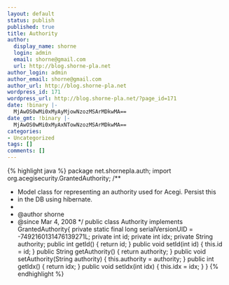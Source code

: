 ```yaml
---
layout: default
status: publish
published: true
title: Authority
author:
  display_name: shorne
  login: admin
  email: shorne@gmail.com
  url: http://blog.shorne-pla.net
author_login: admin
author_email: shorne@gmail.com
author_url: http://blog.shorne-pla.net
wordpress_id: 171
wordpress_url: http://blog.shorne-pla.net/?page_id=171
date: !binary |-
  MjAwOS0wMi0xMyAyMjowNzozMSArMDkwMA==
date_gmt: !binary |-
  MjAwOS0wMi0xMyAxNTowNzozMSArMDkwMA==
categories:
- Uncategorized
tags: []
comments: []
---
```

{% highlight java %}
package net.shornepla.auth;
import org.acegisecurity.GrantedAuthority;
/**
 * Model class for representing an authority used for Acegi. Persist this
 * in the DB using hibernate.
 *
 * @author shorne
 * @since Mar 4, 2008
 */
public class Authority implements GrantedAuthority{
    private static final long serialVersionUID = -7492160131476139271L;
    private int id;
    private int idx;
    private String authority;
    public int getId() {
        return id;
    }
    public void setId(int id) {
        this.id = id;
    }
    public String getAuthority() {
        return authority;
    }
    public void setAuthority(String authority) {
        this.authority = authority;
    }
    public int getIdx() {
        return idx;
    }
    public void setIdx(int idx) {
        this.idx = idx;
    }
}
{% endhighlight %}
